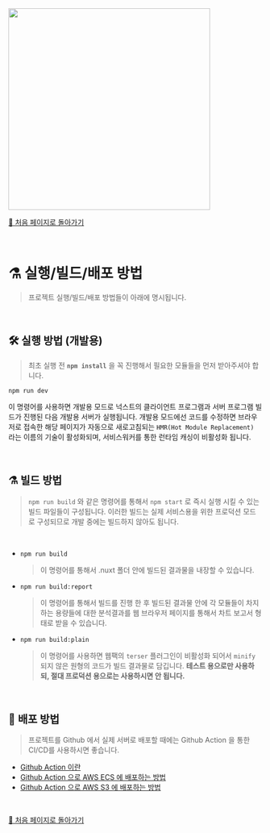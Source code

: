 <img src="https://i.imgur.com/R2wksCG.png" width="400"/>



[🧲 처음 페이지로 돌아가기](https://github.com/AhaOfficial/nuxt-template)

<br/>

# ⚗️ 실행/빌드/배포 방법

> 프로젝트 실행/빌드/배포 방법들이 아래에 명시됩니다.

<br/>

## 🛠 실행 방법 (개발용)

> 최초 실행 전 **`npm install`** 을 꼭 진행해서 필요한 모듈들을 먼저 받아주셔야 합니다.

`npm run dev`

이 명령어를 사용하면 개발용 모드로 넉스트의 클라이언트 프로그램과 서버 프로그램 빌드가 진행된 다음 개발용 서버가 실행됩니다. 개발용 모드에선 코드를 수정하면 브라우저로 접속한 해당 페이지가 자동으로 새로고침되는 `HMR(Hot Module Replacement)` 라는 이름의 기술이 활성화되며, 서비스워커를 통한 런타임 캐싱이 비활성화 됩니다.

<br/>

## ⚗️ 빌드 방법

> `npm run build` 와 같은 명령어를 통해서 `npm start`  로 즉시 실행 시킬 수 있는 빌드 파일들이 구성됩니다. 이러한 빌드는 실제 서비스용을 위한 프로덕션 모드로 구성되므로 개발 중에는 빌드하지 않아도 됩니다.

<br/>

- `npm run build `

  > 이 명령어를 통해서 .nuxt 폴더 안에 빌드된 결과물을 내장할 수 있습니다.

- `npm run build:report`

  > 이 명령어를 통해서 빌드를 진행 한 후 빌드된 결과물 안에 각 모듈들이 차지하는 용량들에 대한 분석결과를 웹 브라우저 페이지를 통해서 차트 보고서 형태로 받을 수 있습니다.

- `npm run build:plain`

  > 이 명령어를 사용하면 웹팩의 `terser` 플러그인이 비활성화 되어서 `minify` 되지 않은 원형의 코드가 빌드 결과물로 담깁니다. **테스트 용으로만 사용하되, 절대 프로덕션 용으로는 사용하시면 안 됩니다.**

<br/>

## 🔮 배포 방법

> 프로젝트를 Github 에서 실제 서버로 배포할 때에는 Github Action 을 통한 CI/CD를 사용하시면 좋습니다.

- [Github Action 이란](https://jonnung.dev/devops/2020/01/31/github_action_getting_started/)
- [Github Action 으로 AWS ECS 에 배포하는 방법](https://velog.io/@q00/Github-action-aws-ecs-Github-CICD-55k38sf8ik)
- [Github Action 으로 AWS S3 에 배포하는 방법]()

<br/>

[🧲 처음 페이지로 돌아가기](https://github.com/AhaOfficial/nuxt-template)


